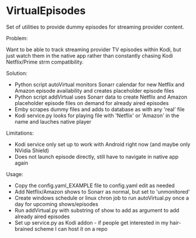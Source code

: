 # VirtualEpisodes
Set of utilities to provide dummy episodes for streaming provider content.

Problem:

Want to be able to track streaming provider TV episodes within Kodi, but just watch them in the native app rather than constantly chasing Kodi Netflix/Prime strm compatibility.

Solution:

- Python script autoVirtual monitors Sonarr calendar for new Netflix and Amazon episode availability and creates placeholder episode files
- Python script addVirtual uses Sonarr data to create Netflix and Amazon placeholder episode files on demand for already aired episodes
- Emby scrapes dummy files and adds to database as with any 'real' file
- Kodi service.py looks for playing file with 'Netflix' or 'Amazon' in the name and lauches native player

Limitations:

- Kodi service only set up to work with Android right now (and maybe only NVidia Shield)
- Does not launch episode directly, still have to navigate in native app again

Usage:
- Copy the config.yaml_EXAMPLE file to config.yaml edit as needed
- Add Netflix/Amazon shows to Sonarr as normal, but set to 'unmonitored'
- Create windows schedule or linux chron job to run autoVirtual.py once a day for upcoming shows/episodes
- Run addVirtual.py with substring of show to add as argument to add already aired episodes
- Set up service.py as Kodi addon - if people get interested in my hair-brained scheme I can host it on a repo

